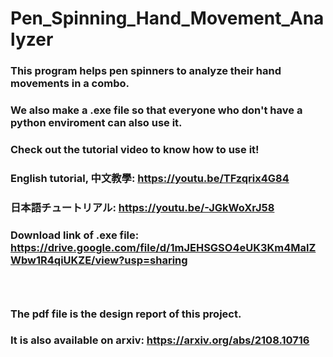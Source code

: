 # Pen_Spinning_Hand_Movement_Analyzer

### This program helps pen spinners to analyze their hand movements in a combo. <br>
### We also make a .exe file so that everyone who don't have a python enviroment can also use it. <br>
### Check out the tutorial video to know how to use it! <br>
### English tutorial, 中文教學: https://youtu.be/TFzqrix4G84 <br>
### 日本語チュートリアル: https://youtu.be/-JGkWoXrJ58 <br>
### Download link of .exe file: https://drive.google.com/file/d/1mJEHSGSO4eUK3Km4MalZWbw1R4qiUKZE/view?usp=sharing
### <br>
### The pdf file is the design report of this project.  <br>
### It is also available on arxiv: https://arxiv.org/abs/2108.10716  <br>
